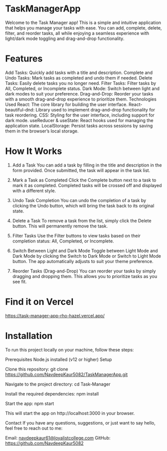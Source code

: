 # TaskManagerApp

Welcome to the Task Manager app! This is a simple and intuitive application that helps you manage your tasks with ease. You can add, complete, delete, filter, and reorder tasks, all while enjoying a seamless experience with light/dark mode toggling and drag-and-drop functionality.

# Features
Add Tasks: Quickly add tasks with a title and description.
Complete and Undo Tasks: Mark tasks as completed and undo them if needed.
Delete Tasks: Easily delete tasks you no longer need.
Filter Tasks: Filter tasks by All, Completed, or Incomplete status.
Dark Mode: Switch between light and dark modes to suit your preference.
Drag-and-Drop: Reorder your tasks with a smooth drag-and-drop experience to prioritize them.
Technologies Used
React: The core library for building the user interface.
React-beautiful-dnd: Library used to implement drag-and-drop functionality for task reordering.
CSS: Styling for the user interface, including support for dark mode.
useReducer & useState: React hooks used for managing the application state.
LocalStorage: Persist tasks across sessions by saving them in the browser’s local storage.

# How It Works
1. Add a Task
You can add a task by filling in the title and description in the form provided. Once submitted, the task will appear in the task list.

2. Mark a Task as Completed
Click the Complete button next to a task to mark it as completed. Completed tasks will be crossed off and displayed with a different style.

3. Undo Task Completion
You can undo the completion of a task by clicking the Undo button, which will bring the task back to its original state.

4. Delete a Task
To remove a task from the list, simply click the Delete button. This will permanently remove the task.

5. Filter Tasks
Use the Filter buttons to view tasks based on their completion status: All, Completed, or Incomplete.

6. Switch Between Light and Dark Mode
Toggle between Light Mode and Dark Mode by clicking the Switch to Dark Mode or Switch to Light Mode button. The app automatically adjusts to suit your theme preference.

7. Reorder Tasks (Drag-and-Drop)
You can reorder your tasks by simply dragging and dropping them. This allows you to prioritize tasks as you see fit.

# Find it on Vercel
https://task-manager-app-rho-hazel.vercel.app/

# Installation
To run this project locally on your machine, follow these steps:

Prerequisites
Node.js installed (v12 or higher)
Setup

Clone this repository:
git clone https://github.com/NavdeepKaur5082/TaskManagerApp.git

Navigate to the project directory:
cd Task-Manager

Install the required dependencies:
npm install

Start the app:
npm start

This will start the app on http://localhost:3000 in your browser.

Contact
If you have any questions, suggestions, or just want to say hello, feel free to reach out to me:

Email: navdeepkaur61@loyalistcollege.com
GitHub: https://github.com/NavdeepKaur5082